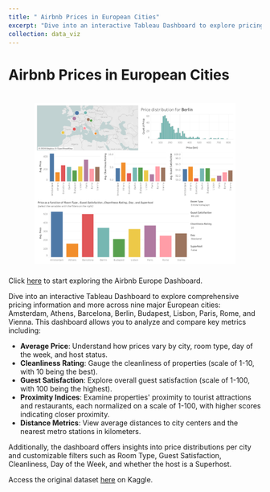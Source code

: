 ```yaml
---
title: " Airbnb Prices in European Cities"
excerpt: "Dive into an interactive Tableau Dashboard to explore pricing information and more across nine major European cities: Amsterdam, Athens, Barcelona, Berlin, Budapest, Lisbon, Paris, Rome, and Vienna.<br/><img src='/images/dashboard-airbnb.png' alt="drawing" width="50"/>"
collection: data_viz
---
```


Airbnb Prices in European Cities
======

<h1 align="center">
<img src="/images/dashboard-airbnb.png" alt="drawing" width="400"/>
</h1>

Click [here](https://public.tableau.com/views/AirbnbEuropeanCities/Dashboard12) to start exploring the Airbnb Europe Dashboard.

Dive into an interactive Tableau Dashboard to explore comprehensive pricing information and more across nine major European cities: Amsterdam, Athens, Barcelona, Berlin, Budapest, Lisbon, Paris, Rome, and Vienna. This dashboard allows you to analyze and compare key metrics including:

- **Average Price**: Understand how prices vary by city, room type, day of the week, and host status.
- **Cleanliness Rating**: Gauge the cleanliness of properties (scale of 1-10, with 10 being the best).
- **Guest Satisfaction**: Explore overall guest satisfaction (scale of 1-100, with 100 being the highest).
- **Proximity Indices**: Examine properties' proximity to tourist attractions and restaurants, each normalized on a scale of 1-100, with higher scores indicating closer proximity.
- **Distance Metrics**: View average distances to city centers and the nearest metro stations in kilometers.

Additionally, the dashboard offers insights into price distributions per city and customizable filters such as Room Type, Guest Satisfaction, Cleanliness, Day of the Week, and whether the host is a Superhost.

Access the original dataset [here](https://www.kaggle.com/datasets/dipeshkhemani/airbnb-cleaned-europe-dataset/data) on Kaggle.
